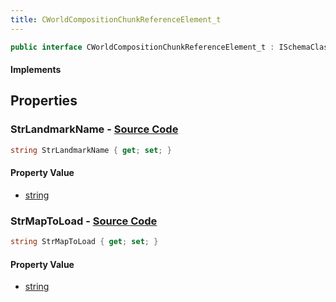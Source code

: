 ```yaml
---
title: CWorldCompositionChunkReferenceElement_t
---
```


```csharp
public interface CWorldCompositionChunkReferenceElement_t : ISchemaClass<CWorldCompositionChunkReferenceElement_t>, ISchemaField, ISchemaClass, INativeHandle
```

#### Implements

## Properties

### **StrLandmarkName** - [Source Code](https://github.com/swiftly-solution/swiftlys2/blob/main/managed/src/SwiftlyS2.Generated/Schemas/Interfaces/CWorldCompositionChunkReferenceElement_t.cs#L18)

```csharp
string StrLandmarkName { get; set; }
```

#### Property Value

- [string](https://learn.microsoft.com/dotnet/api/system.string)

### **StrMapToLoad** - [Source Code](https://github.com/swiftly-solution/swiftlys2/blob/main/managed/src/SwiftlyS2.Generated/Schemas/Interfaces/CWorldCompositionChunkReferenceElement_t.cs#L16)

```csharp
string StrMapToLoad { get; set; }
```

#### Property Value

- [string](https://learn.microsoft.com/dotnet/api/system.string)

